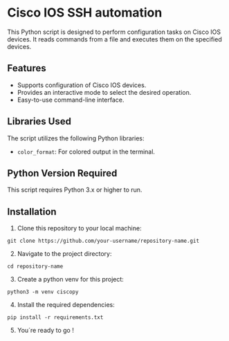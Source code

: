 # Cisco IOS SSH automation

This Python script is designed to perform configuration tasks on Cisco IOS devices. It reads commands from a file and executes them on the specified devices.

## Features

- Supports configuration of Cisco IOS devices.
- Provides an interactive mode to select the desired operation.
- Easy-to-use command-line interface.

## Libraries Used

The script utilizes the following Python libraries:

- `color_format`: For colored output in the terminal.

## Python Version Required

This script requires Python 3.x or higher to run.

## Installation

1. Clone this repository to your local machine:
```
git clone https://github.com/your-username/repository-name.git
```

2. Navigate to the project directory:
```
cd repository-name
```

3. Create a python venv for this project:
```
python3 -m venv ciscopy
```

4. Install the required dependencies:
```
pip install -r requirements.txt
```

5. You´re ready to go !


